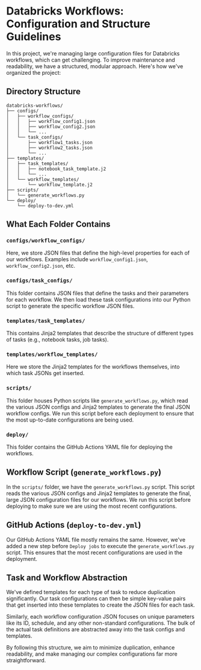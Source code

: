 # Databricks Workflows: Configuration and Structure Guidelines

In this project, we're managing large configuration files for Databricks workflows, which can get challenging. To improve maintenance and readability, we have a structured, modular approach. Here's how we've organized the project:

## Directory Structure

```
databricks-workflows/
├── configs/
│   ├── workflow_configs/
│   │   ├── workflow_config1.json
│   │   ├── workflow_config2.json
│   │   └── ...
│   └── task_configs/
│       ├── workflow1_tasks.json
│       ├── workflow2_tasks.json
│       └── ...
├── templates/
│   ├── task_templates/
│   │   ├── notebook_task_template.j2
│   │   └── ...
│   └── workflow_templates/
│       └── workflow_template.j2
├── scripts/
│   └── generate_workflows.py
└── deploy/
    └── deploy-to-dev.yml
```

## What Each Folder Contains

### `configs/workflow_configs/`

Here, we store JSON files that define the high-level properties for each of our workflows. Examples include `workflow_config1.json`, `workflow_config2.json`, etc.

### `configs/task_configs/`

This folder contains JSON files that define the tasks and their parameters for each workflow. We then load these task configurations into our Python script to generate the specific workflow JSON files.

### `templates/task_templates/`

This contains Jinja2 templates that describe the structure of different types of tasks (e.g., notebook tasks, job tasks).

### `templates/workflow_templates/`

Here we store the Jinja2 templates for the workflows themselves, into which task JSONs get inserted.

### `scripts/`

This folder houses Python scripts like `generate_workflows.py`, which read the various JSON configs and Jinja2 templates to generate the final JSON workflow configs. We run this script before each deployment to ensure that the most up-to-date configurations are being used.

### `deploy/`

This folder contains the GitHub Actions YAML file for deploying the workflows.

## Workflow Script (`generate_workflows.py`)

In the `scripts/` folder, we have the `generate_workflows.py` script. This script reads the various JSON configs and Jinja2 templates to generate the final, large JSON configuration files for our workflows. We run this script before deploying to make sure we are using the most recent configurations.

## GitHub Actions (`deploy-to-dev.yml`)

Our GitHub Actions YAML file mostly remains the same. However, we've added a new step before `Deploy jobs` to execute the `generate_workflows.py` script. This ensures that the most recent configurations are used in the deployment.

## Task and Workflow Abstraction

We've defined templates for each type of task to reduce duplication significantly. Our task configurations can then be simple key-value pairs that get inserted into these templates to create the JSON files for each task. 

Similarly, each workflow configuration JSON focuses on unique parameters like its ID, schedule, and any other non-standard configurations. The bulk of the actual task definitions are abstracted away into the task configs and templates.

By following this structure, we aim to minimize duplication, enhance readability, and make managing our complex configurations far more straightforward.
